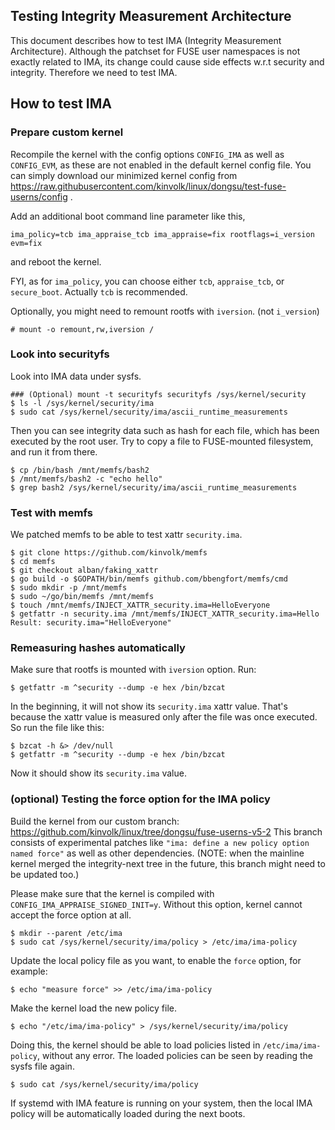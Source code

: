 ## Testing Integrity Measurement Architecture

This document describes how to test IMA (Integrity Measurement Architecture).
Although the patchset for FUSE user namespaces is not exactly related to IMA,
its change could cause side effects w.r.t security and integrity. Therefore
we need to test IMA.


## How to test IMA

### Prepare custom kernel

Recompile the kernel with the config options `CONFIG_IMA` as well as `CONFIG_EVM`,
as these are not enabled in the default kernel config file. You can simply download
our minimized kernel config from
https://raw.githubusercontent.com/kinvolk/linux/dongsu/test-fuse-userns/config .

Add an additional boot command line parameter like this,

```
ima_policy=tcb ima_appraise_tcb ima_appraise=fix rootflags=i_version evm=fix
```

and reboot the kernel.

FYI, as for `ima_policy`, you can choose either `tcb`, `appraise_tcb`, or `secure_boot`.
Actually `tcb` is recommended.

Optionally, you might need to remount rootfs with `iversion`. (not `i_version`)

```
# mount -o remount,rw,iversion /
```

### Look into securityfs

Look into IMA data under sysfs.

```
### (Optional) mount -t securityfs securityfs /sys/kernel/security
$ ls -l /sys/kernel/security/ima
$ sudo cat /sys/kernel/security/ima/ascii_runtime_measurements
```

Then you can see integrity data such as hash for each file, which has been
executed by the root user. Try to copy a file to FUSE-mounted filesystem,
and run it from there.

```
$ cp /bin/bash /mnt/memfs/bash2
$ /mnt/memfs/bash2 -c "echo hello"
$ grep bash2 /sys/kernel/security/ima/ascii_runtime_measurements
```

### Test with memfs

We patched memfs to be able to test xattr `security.ima`.

```
$ git clone https://github.com/kinvolk/memfs
$ cd memfs
$ git checkout alban/faking_xattr
$ go build -o $GOPATH/bin/memfs github.com/bbengfort/memfs/cmd
$ sudo mkdir -p /mnt/memfs
$ sudo ~/go/bin/memfs /mnt/memfs
$ touch /mnt/memfs/INJECT_XATTR_security.ima=HelloEveryone
$ getfattr -n security.ima /mnt/memfs/INJECT_XATTR_security.ima=Hello
Result: security.ima="HelloEveryone"
```

### Remeasuring hashes automatically

Make sure that rootfs is mounted with `iversion` option. Run:

```
$ getfattr -m ^security --dump -e hex /bin/bzcat
```

In the beginning, it will not show its `security.ima` xattr value.
That's because the xattr value is measured only after the file
was once executed. So run the file like this:

```
$ bzcat -h &> /dev/null
$ getfattr -m ^security --dump -e hex /bin/bzcat
```

Now it should show its `security.ima` value.

### (optional) Testing the force option for the IMA policy

Build the kernel from our custom branch:
https://github.com/kinvolk/linux/tree/dongsu/fuse-userns-v5-2
This branch consists of experimental patches like `"ima: define a new policy
option named force"` as well as other dependencies. (NOTE: when the mainline
kernel merged the integrity-next tree in the future, this branch might need
to be updated too.)

Please make sure that the kernel is compiled with
`CONFIG_IMA_APPRAISE_SIGNED_INIT=y`. Without this option, kernel cannot
accept the force option at all.

```
$ mkdir --parent /etc/ima
$ sudo cat /sys/kernel/security/ima/policy > /etc/ima/ima-policy
```

Update the local policy file as you want, to enable the `force` option,
for example:

```
$ echo "measure force" >> /etc/ima/ima-policy
```

Make the kernel load the new policy file.

```
$ echo "/etc/ima/ima-policy" > /sys/kernel/security/ima/policy
```

Doing this, the kernel should be able to load policies listed in
`/etc/ima/ima-policy`, without any error. The loaded policies can be seen by
reading the sysfs file again.

```
$ sudo cat /sys/kernel/security/ima/policy

```

If systemd with IMA feature is running on your system, then the local IMA
policy will be automatically loaded during the next boots.

